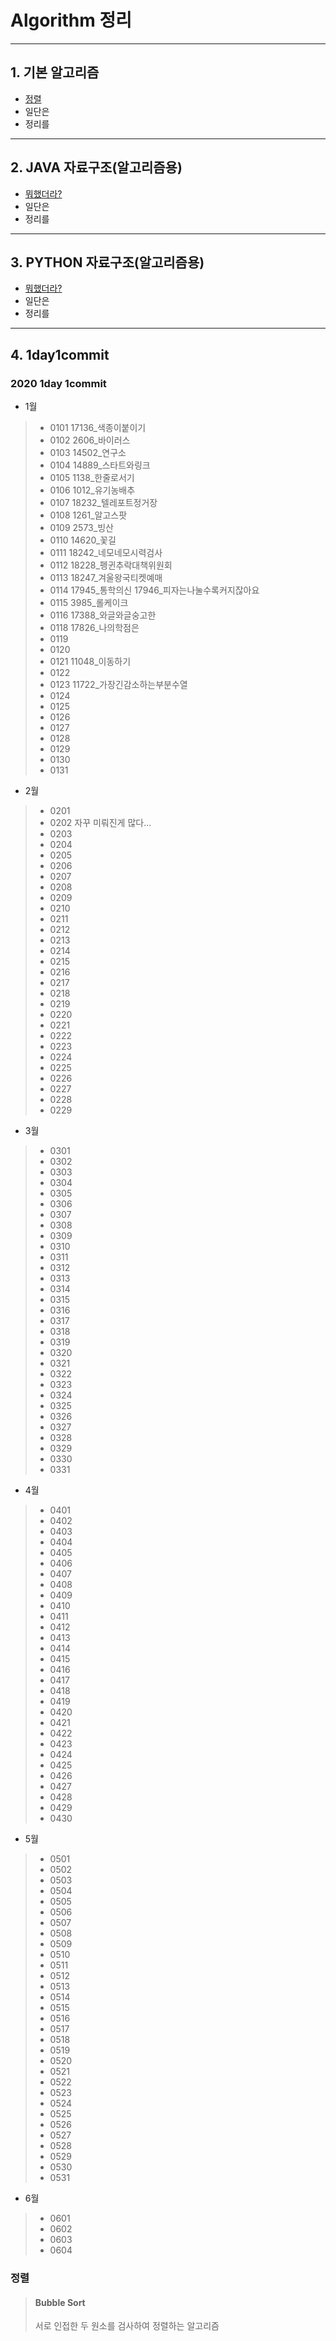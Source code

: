 # Algorithm 정리
---
## 1. 기본 알고리즘
* [정렬](#정렬)
* 일단은
* 정리를
---
## 2. JAVA 자료구조(알고리즘용)
* [뭐했더라?](#정렬)
* 일단은
* 정리를
---
## 3. PYTHON 자료구조(알고리즘용)
* [뭐했더라?](#1day1commit)
* 일단은
* 정리를
---
## 4. 1day1commit
### 2020 1day 1commit
- 1월
>* 0101 17136_색종이붙이기
>* 0102 2606_바이러스
>* 0103 14502_연구소
>* 0104 14889_스타트와링크
>* 0105 1138_한줄로서기
>* 0106 1012_유기농배추
>* 0107 18232_텔레포트정거장
>* 0108 1261_알고스팟
>* 0109 2573_빙산
>* 0110 14620_꽃길
>* 0111 18242_네모네모시력검사
>* 0112 18228_펭귄추락대책위원회
>* 0113 18247_겨울왕국티켓예매
>* 0114 17945_통학의신 17946_피자는나눌수록커지잖아요
>* 0115 3985_롤케이크
>* 0116 17388_와글와글숭고한
>* 0118 17826_나의학점은
>* 0119 
>* 0120 
>* 0121 11048_이동하기
>* 0122
>* 0123 11722_가장긴감소하는부분수열
>* 0124
>* 0125
>* 0126
>* 0127
>* 0128
>* 0129
>* 0130
>* 0131
- 2월
>* 0201
>* 0202 자꾸 미뤄진게 많다...
>* 0203
>* 0204 
>* 0205
>* 0206
>* 0207
>* 0208
>* 0209
>* 0210
>* 0211
>* 0212
>* 0213
>* 0214
>* 0215
>* 0216
>* 0217
>* 0218
>* 0219
>* 0220
>* 0221
>* 0222
>* 0223
>* 0224
>* 0225
>* 0226
>* 0227
>* 0228
>* 0229
- 3월
>* 0301
>* 0302
>* 0303
>* 0304
>* 0305
>* 0306
>* 0307
>* 0308
>* 0309
>* 0310
>* 0311
>* 0312
>* 0313
>* 0314
>* 0315
>* 0316
>* 0317
>* 0318
>* 0319
>* 0320
>* 0321
>* 0322
>* 0323
>* 0324
>* 0325
>* 0326
>* 0327
>* 0328
>* 0329
>* 0330
>* 0331
- 4월
>* 0401
>* 0402
>* 0403
>* 0404
>* 0405
>* 0406
>* 0407
>* 0408
>* 0409
>* 0410
>* 0411
>* 0412
>* 0413
>* 0414
>* 0415
>* 0416
>* 0417
>* 0418
>* 0419
>* 0420
>* 0421
>* 0422
>* 0423
>* 0424
>* 0425
>* 0426
>* 0427
>* 0428
>* 0429
>* 0430
- 5월
>* 0501
>* 0502
>* 0503
>* 0504
>* 0505
>* 0506
>* 0507
>* 0508
>* 0509
>* 0510
>* 0511
>* 0512
>* 0513
>* 0514
>* 0515
>* 0516
>* 0517
>* 0518
>* 0519
>* 0520
>* 0521
>* 0522
>* 0523
>* 0524
>* 0525
>* 0526
>* 0527
>* 0528
>* 0529
>* 0530
>* 0531
- 6월
>* 0601
>* 0602
>* 0603
>* 0604

### 정렬

>#### Bubble Sort
>서로 인접한 두 원소를 검사하여 정렬하는 알고리즘
